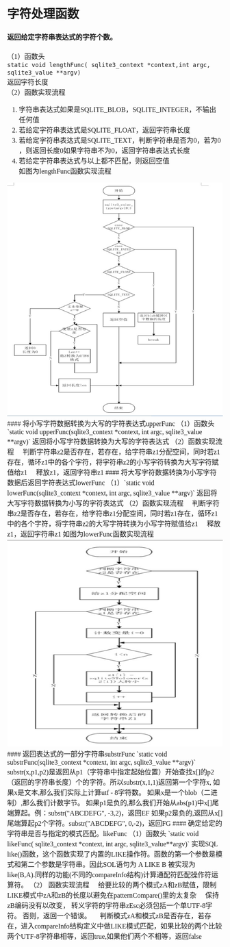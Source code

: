 # 字符处理函数
<font face="微软雅黑" size="3px">

#### 返回给定字符串表达式的字符个数。  
（1）函数头  
`static void lengthFunc( sqlite3_context *context,int argc, sqlite3_value **argv)`  
返回字符长度    
（2）函数实现流程  
1. 字符串表达式如果是SQLITE_BLOB，SQLITE_INTEGER，不输出任何值  
2. 若给定字符串表达式是SQLITE_FLOAT，返回字符串长度    
3. 若给定字符串表达式是SQLITE_TEXT，判断字符串是否为0，若为0 ，则返回长度0如果字符串不为0，返回字符串表达式长度  
4. 若给定字符串表达式与以上都不匹配，则返回空值  
如图为lengthFunc函数实现流程  
<img src='lengthFunc函数.jpg'>  
#### 将小写字符数据转换为大写的字符表达式upperFunc    
（1）函数头  
`static void upperFunc(sqlite3_context *context, int argc, sqlite3_value **argv)`  
返回将小写字符数据转换为大写的字符表达式  
（2）函数实现流程  
	判断字符串z2是否存在，若存在，给字符串z1分配空间，同时若z1存在，循环z1中的各个字符，将字符串z2的小写字符转换为大写字符赋值给z1  
	释放z1，返回字符串z1  
#### 将大写字符数据转换为小写字符数据后返回字符表达式lowerFunc  
（1）`static void lowerFunc(sqlite3_context *context, int argc, sqlite3_value **argv)`  
返回将大写字符数据转换为小写的字符表达式  
（2）函数实现流程   
	判断字符串z2是否存在，若存在，给字符串z1分配空间，同时若z1存在，循环z1中的各个字符，将字符串z2的大写字符转换为小写字符赋值给z1  
	释放z1，返回字符串z1  
如图为lowerFunc函数实现流程  
<img src='lowerFunc函数.jpg'>  
#### 返回表达式的一部分字符串substrFunc  
`static void substrFunc(sqlite3_context *context,  int argc, sqlite3_value **argv)`  
substr(x,p1,p2)是返回从p1（字符串中指定起始位置）开始查找x[]的p2（返回的字符串长度）个的字符。所以substr(x,1,1)返回第一个字符x,  
如果x是文本,那么我们实际上计算utf - 8字符数。  
如果x是一个blob（二进制）,那么我们计数字节。  
如果p1是负的,那么我们开始从abs(p1)中x[]尾端算起。例：substr("ABCDEFG", -3,2)，返回EF  
如果p2是负的,返回从x[]尾端算起p2个字符。substr("ABCDEFG", 0,-2)，返回FG  
#### 确定给定的字符串是否与指定的模式匹配。likeFunc  
（1）函数头  
`static void likeFunc( sqlite3_context *context, int argc,  sqlite3_value**argv)`  
实现SQL like()函数，这个函数实现了内置的LIKE操作符。函数的第一个参数是模式和第二个参数是字符串。因此SOL语句为 A LIKE B  
被实现为like(B,A).同样的功能(不同的compareInfo结构)计算通配符匹配操作符运算符。  
（2）	函数实现流程    
	给要比较的两个模式zA和zB赋值，限制LIKE模式中zA和zB的长度以避免在patternCompare()里的太复杂  
	保持zB编码没有以改变， 转义字符的字符串zEsc必须包括一个单UTF-8字符。 否则，返回一个错误。  
	判断模式zA和模式zB是否存在，若存在，进入compareInfo结构定义中做LIKE模式匹配，如果比较的两个比较两个UTF-8字符串相等，返回true,如果他们两个不相等，返回false  